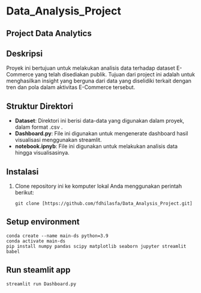 # Data_Analysis_Project

## Project Data Analytics


## Deskripsi

Proyek ini bertujuan untuk melakukan analisis data terhadap dataset E-Commerce yang telah disediakan publik. Tujuan dari project ini adalah untuk menghasilkan insight yang berguna dari data yang diselidiki terkait dengan tren dan pola dalam aktivitas E-Commerce tersebut.

## Struktur Direktori

- **Dataset**: Direktori ini berisi data-data yang digunakan dalam proyek, dalam format .csv .
- **Dashboard.py**: File ini digunakan untuk mengenerate dashboard hasil visualisasi menggunakan streamlit.
- **notebook.ipnyb**: File ini digunakan untuk melakukan analisis data hingga visualisasinya.

## Instalasi

1. Clone repository ini ke komputer lokal Anda menggunakan perintah berikut:

   ```shell
   git clone [https://github.com/fdhilasfa/Data_Analysis_Project.git]
   ```

## Setup environment
```
conda create --name main-ds python=3.9
conda activate main-ds
pip install numpy pandas scipy matplotlib seaborn jupyter streamlit babel
```

## Run steamlit app
```
streamlit run Dashboard.py
```

